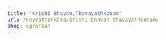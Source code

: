 ```yaml
---
title: "Krishi Bhavan,Thavayathkonam"
url: /neyyattinkara/krishi-bhavan-thavayathkonam/
shop: agrarian
---
```

